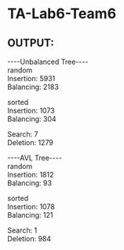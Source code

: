 # TA-Lab6-Team6
## OUTPUT:
----Unbalanced Tree----  
random  
Insertion: 5931  
Balancing: 2183  
  
sorted   
Insertion: 1073  
Balancing: 304  
 
Search: 7  
Deletion: 1279  
  
----AVL Tree----  
random  
Insertion: 1812  
Balancing: 93  
  
sorted  
Insertion: 1078  
Balancing: 121  
  
Search: 1  
Deletion: 984  

